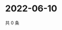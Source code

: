 # 2022-06-10

共 0 条

<!-- BEGIN WEIBO -->
<!-- 最后更新时间 Fri Jun 10 2022 05:12:32 GMT+0800 (China Standard Time) -->

<!-- END WEIBO -->
